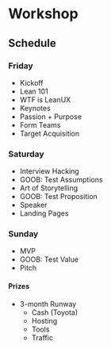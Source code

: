 # Workshop

## Schedule
### Friday
* Kickoff
* Lean 101
* WTF is LeanUX
* Keynotes
* Passion + Purpose
* Form Teams
* Target Acquisition

### Saturday
* Interview Hacking
* GOOB: Test Assumptions
* Art of Storytelling
* GOOB: Test Proposition
* Speaker
* Landing Pages

### Sunday    
* MVP
* GOOB: Test Value
* Pitch

#### Prizes
* 3-month Runway
	*	Cash (Toyota)
	* 	Hosting
	* 	Tools
	* 	Traffic
	
